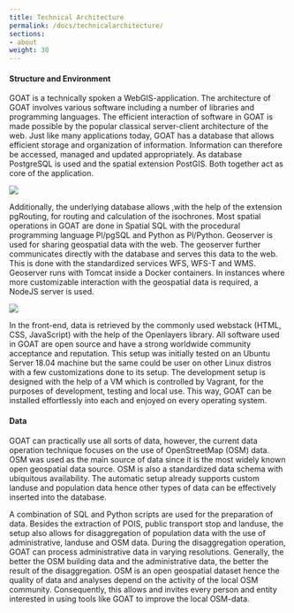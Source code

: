 ```yaml
---
title: Technical Architecture
permalink: /docs/technicalarchitecture/
sections:
- about
weight: 30
---
```


#### Structure and Environment

GOAT is a technically spoken a WebGIS-application. The architecture of GOAT involves various software including a number of libraries and programming languages.
The efficient interaction of software in GOAT is made possible by the popular classical server-client architecture of the web. 
Just like many applications today, GOAT has a database that allows efficient storage and organization of information. Information can therefore be accessed, managed and updated appropriately. 
As database PostgreSQL is used and the spatial extension PostGIS. Both together act as core of the application.

![](/images/docs/about/libraries_used.png)

Additionally, the underlying database allows ,with the help of the extension pgRouting, for routing and calculation of the isochrones. Most spatial operations in GOAT are done in Spatial SQL with the procedural programming language Pl/pgSQL and Python as Pl/Python.
Geoserver is used for sharing geospatial data with the web. The geoserver further communicates directly with the database and serves this data to the web. This is done with the standardized services WFS, WFS-T and WMS. Geoserver runs with Tomcat inside a Docker containers. 
In instances where more customizable interaction with the geospatial data is required, a NodeJS server is used. 

![](/images/docs/about/server_client_architecture.png)

In the front-end, data is retrieved by the commonly used webstack (HTML, CSS, JavaScript) with the help of the Openlayers library. 
All software used in GOAT are open source and have a strong worldwide community acceptance and reputation. This setup was initially tested on an Ubuntu Server 18.04 machine but the same could be user on other Linux distros with a few customizations done to its setup.
The development setup is designed with the help of a VM which is controlled by Vagrant, for the purposes of development, testing and local use. This way, GOAT can be installed effortlessly into each and enjoyed on every operating system.


#### Data

GOAT can practically use all sorts of data, however, the current data operation technique focuses on the use of OpenStreetMap (OSM) data. OSM was used as the main source of data since it is the most widely known open geospatial data source. OSM is also a standardized data schema with ubiquitous availability. The automatic setup already supports custom landuse and population data hence other types of data can be effectively inserted into the database.

A combination of SQL and Python scripts are used for the preparation of data. Besides the extraction of POIS, public transport stop and landuse, the setup also allows for disaggregation of population data with the use of administrative, landuse and OSM data. During the disaggregation operation, GOAT can process administrative data in varying resolutions. Generally, the better the OSM building data and the administrative data, the better the result of the disaggregation.
OSM is an open geospatial dataset hence the quality of data and analyses depend on the activity of the local OSM community. Consequently, this allows and invites every person and entity interested in using tools like GOAT to improve the local OSM-data.
